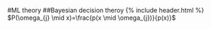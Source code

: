 #ML theory
##Bayesian decision theroy
{% include header.html %}
$P(\omega_{j} \mid x)=\frac{p(x \mid \omega_{j})}{p(x)}$
